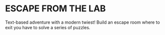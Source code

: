 # ESCAPE FROM THE LAB

Text-based adventure with a modern twiest! Build an escape room where to exit you have to solve a series of puzzles.